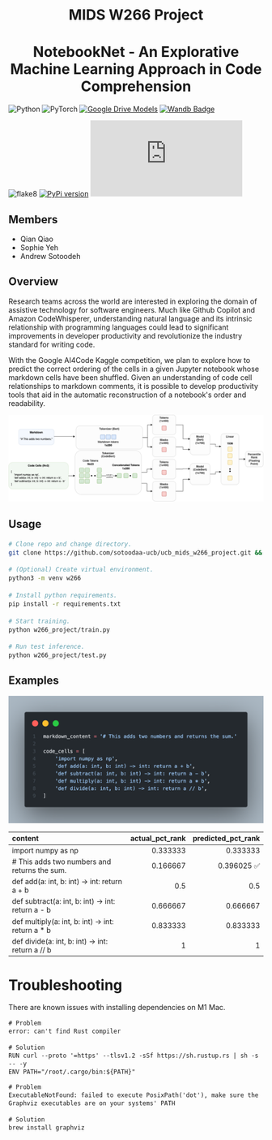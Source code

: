 <h1 align="center">
 MIDS W266 Project
</h1>

<h1 align="center">
NotebookNet - An Explorative Machine Learning Approach in Code Comprehension
</h1>

![Python](https://img.shields.io/badge/python-3670A0?style=for-the-badge&logo=python&logoColor=ffdd54)
![PyTorch](https://img.shields.io/badge/PyTorch-%23EE4C2C.svg?style=for-the-badge&logo=PyTorch&logoColor=white)
[![Google Drive Models](https://img.shields.io/badge/Google%20Drive-4285F4?style=for-the-badge&logo=googledrive&logoColor=white)](https://drive.google.com/drive/folders/1mZILOzPW7pw0siHYzowtgDRLFAMEoKRr)
[![Wandb Badge](https://img.shields.io/badge/Weights_&_Biases-FFCC33?style=for-the-badge&logo=WeightsAndBiases&logoColor=black)](https://wandb.ai/sotoodaa/w266-project)

![flake8](https://github.com/sotoodaa-ucb/ucb_mids_w266_project/actions/workflows/flake8.yml/badge.svg)
[![PyPi version](https://badgen.net/pypi/v/w266-project/)](https://pypi.org/project/w266-project/)
[![GitHub license](https://badgen.net/github/license/Naereen/Strapdown.js)](https://github.com/Naereen/StrapDown.js/blob/master/LICENSE)
## Members
- Qian Qiao
- Sophie Yeh
- Andrew Sotoodeh

## Overview
Research teams across the world are interested in exploring the domain of assistive technology for software engineers. Much like Github Copilot and Amazon CodeWhisperer, understanding natural language and its intrinsic relationship with programming languages could lead to significant improvements in developer productivity and revolutionize the industry standard for writing code.

With the Google AI4Code Kaggle competition, we plan to explore how to predict the correct ordering of the cells in a given Jupyter notebook whose markdown cells have been shuffled. Given an understanding of code cell relationships to markdown comments, it is possible to develop productivity tools that aid in the automatic reconstruction of a notebook's order and readability.


![baseline](./res/notebooknet.png)



## Usage
```bash
# Clone repo and change directory.
git clone https://github.com/sotoodaa-ucb/ucb_mids_w266_project.git && cd ucb_mids_w266_project

# (Optional) Create virtual environment.
python3 -m venv w266

# Install python requirements.
pip install -r requirements.txt

# Start training.
python w266_project/train.py

# Run test inference.
python w266_project/test.py
```


## Examples

![test](./res/example_2.png)

| content                                           |   actual_pct_rank |   predicted_pct_rank |
|:--------------------------------------------------|------------------:|---------------------:|
| import numpy as np                                |          0.333333 |             0.333333 |
| # This adds two numbers and returns the sum.      |          0.166667 |             0.396025  ✅|
| def add(a: int, b: int) -> int: return a + b      |          0.5      |             0.5      |
| def subtract(a: int, b: int) -> int: return a - b |          0.666667 |             0.666667 |
| def multiply(a: int, b: int) -> int: return a * b |          0.833333 |             0.833333 |
| def divide(a: int, b: int) -> int: return a // b  |          1        |             1        |

# Troubleshooting
There are known issues with installing dependencies on M1 Mac.
```
# Problem
error: can't find Rust compiler

# Solution
RUN curl --proto '=https' --tlsv1.2 -sSf https://sh.rustup.rs | sh -s -- -y
ENV PATH="/root/.cargo/bin:${PATH}"
```

```
# Problem
ExecutableNotFound: failed to execute PosixPath('dot'), make sure the Graphviz executables are on your systems' PATH

# Solution
brew install graphviz
```